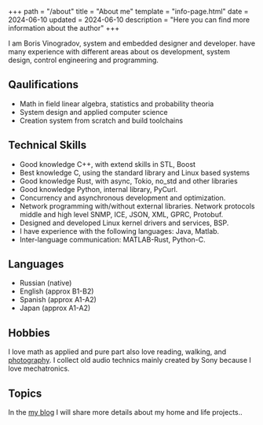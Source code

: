 +++
path = "/about"
title = "About me"
template = "info-page.html"
date = 2024-06-10
updated = 2024-06-10
description = "Here you can find more information about the author"
+++

I am Boris Vinogradov, system and embedded designer and developer. have many experience with different areas about os development, system design, control engineering and programming.

## Qaulifications
 - Math in field linear algebra, statistics and probability theoria
 - System design and applied computer science
 - Creation system from scratch and build toolchains

## Technical Skills
 - Good knowledge C++, with extend skills in STL, Boost
 - Best knowledge C, using the standard library and Linux based systems
 - Good knowledge Rust, with async, Tokio, no_std and other libraries
 - Good knowledge Python, internal library, PyCurl.
 - Concurrency and asynchronous development and optimization.
 - Network programming with/without external libraries. Network protocols middle and high level
SNMP, ICE, JSON, XML, GPRC, Protobuf.
 - Designed and developed Linux kernel drivers and services, BSP.
 - I have experience with the following languages: Java, Matlab.
 - Inter-language communication: MATLAB-Rust, Python-C.

## Languages
 - Russian (native)
 - English (approx B1-B2)
 - Spanish (approx A1-A2)
 - Japan (approx A1-A2)

## Hobbies

I love math as applied and pure part also love reading, walking, and [photography](https://www.instagram.com/nis_embedded/).
I collect old audio technics mainly created by Sony because I love mechatronics.

## Topics

In the [my blog](@/blog/_index.md) I will share more details about my home and life projects..